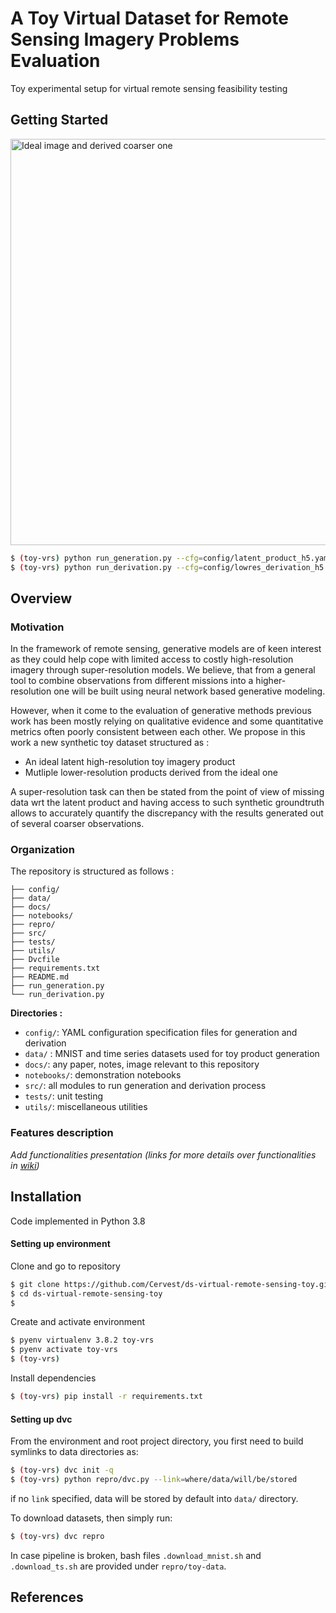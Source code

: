 # A Toy Virtual Dataset for Remote Sensing Imagery Problems Evaluation
Toy experimental setup for virtual remote sensing feasibility testing


## Getting Started

<img src="https://github.com/Cervest/ds-virtual-remote-sensing-toy/blob/master/docs/source/img/latent_vs_derived.png" alt="Ideal image and derived coarser one" width="650"/>

```bash
$ (toy-vrs) python run_generation.py --cfg=config/latent_product_h5.yaml --o=sandbox/latent_product_h5
$ (toy-vrs) python run_derivation.py --cfg=config/lowres_derivation_h5.yaml --o=sandbox/derived_product_h5
```


## Overview

### Motivation

In the framework of remote sensing, generative models are of keen interest as they could help cope with limited access to costly high-resolution imagery through super-resolution models. We believe, that from a general tool to combine observations from different missions into a higher-resolution one will be built using neural network based generative modeling.

However, when it come to the evaluation of generative methods previous work has been mostly relying on qualitative evidence and some quantitative metrics often poorly consistent between each other. We propose in this work a new synthetic toy dataset structured as :

- An ideal latent high-resolution toy imagery product
- Mutliple lower-resolution products derived from the ideal one

A super-resolution task can then be stated from the point of view of missing data wrt the latent product and having access to such synthetic groundtruth allows to accurately quantify the discrepancy with the results generated out of several coarser observations.

### Organization

The repository is structured as follows :

```
├── config/
├── data/
├── docs/
├── notebooks/
├── repro/
├── src/
├── tests/
├── utils/
├── Dvcfile
├── requirements.txt
├── README.md
├── run_generation.py
└── run_derivation.py
```

__Directories :__
- `config/`: YAML configuration specification files for generation and derivation
- `data/` : MNIST and time series datasets used for toy product generation
- `docs/`: any paper, notes, image relevant to this repository
- `notebooks/`: demonstration notebooks
- `src/`: all modules to run generation and derivation process
- `tests/`: unit testing
- `utils/`: miscellaneous utilities


### Features description
_Add functionalities presentation (links for more details over functionalities in [wiki](https://github.com/Cervest/ds-virtual-remote-sensing-toy/wiki))_

## Installation

Code implemented in Python 3.8

#### Setting up environment

Clone and go to repository
```bash
$ git clone https://github.com/Cervest/ds-virtual-remote-sensing-toy.git
$ cd ds-virtual-remote-sensing-toy
$
```

Create and activate environment
```bash
$ pyenv virtualenv 3.8.2 toy-vrs
$ pyenv activate toy-vrs
$ (toy-vrs)
```

Install dependencies
```bash
$ (toy-vrs) pip install -r requirements.txt
```

#### Setting up dvc

From the environment and root project directory, you first need to build
symlinks to data directories as:
```bash
$ (toy-vrs) dvc init -q
$ (toy-vrs) python repro/dvc.py --link=where/data/will/be/stored
```
if no `link` specified, data will be stored by default into `data/` directory.

To download datasets, then simply run:
```bash
$ (toy-vrs) dvc repro
```

In case pipeline is broken, bash files `.download_mnist.sh` and `.download_ts.sh` are provided under `repro/toy-data`.

## References
